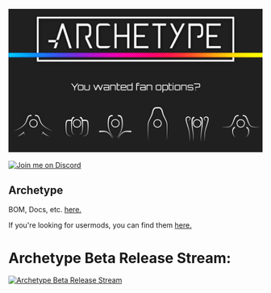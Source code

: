 ![archtype](./archetype-options.png)


[![Join me on Discord](https://discord.com/api/guilds/1029426383614648421/widget.png?style=banner2)](https://discord.gg/armchairengineeringsux)

## Archetype

BOM, Docs, etc. [here.](https://docs.armchairheavyindustries.com)

If you're looking for usermods, you can find them [here.](https://github.com/Armchair-Heavy-Industries/Armchair-Usermods/tree/main/files/Archetype)

# Archetype Beta Release Stream:
[![Archetype Beta Release Stream](https://img.youtube.com/vi/wc67sXDRiaM/0.jpg)](https://www.youtube.com/watch?v=wc67sXDRiaM&t=387s "Archetype Beta Release Stream")
